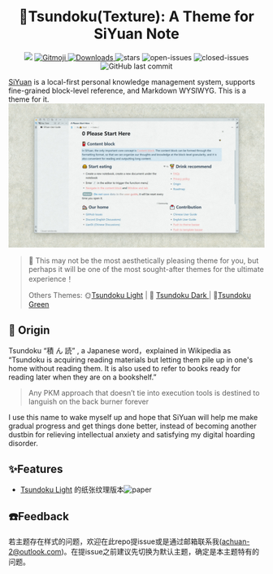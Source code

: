 <h1 align="center">🧇Tsundoku(Texture): A Theme for SiYuan Note</h1>

<p align="center">          
           <a title="Hits" target="_blank" href="https://github.com/Achuan-2/siyuan-themes-tsundoku-texture"><img src="https://hits.b3log.org/Achuan-2/siyuan-themes-tsundoku-texture.svg" ></a>
           <a href="https://gitmoji.dev">
             <img src="https://img.shields.io/badge/gitmoji-%20😜%20😍-FFDD67.svg?style=flat-square" alt="Gitmoji">
           </a>
           <a href="https://github.com/Achuan-2/siyuan-themes-tsundoku-texture/releases/latest/download/siyuan-themes-tsundoku-texture.zip">
                      <img src="https://img.shields.io/github/downloads/Achuan-2/siyuan-themes-tsundoku-texture/total?logo=github" alt="Downloads">
           </a>
           <a href="https://github.com/Achuan-2/siyuan-themes-tsundoku-texture/releases">
                      <https://img.shields.io/github/release/Achuan-2/siyuan-themes-tsundoku-texture.svg" alt="Release">
           </a>
           <img src="https://img.shields.io/github/stars/Achuan-2/siyuan-themes-tsundoku-texture" alt="stars">
           <img src="https://img.shields.io/github/issues-raw/Achuan-2/siyuan-themes-tsundoku-texture" alt="open-issues">
           <img src="https://img.shields.io/github/issues-closed-raw/Achuan-2/siyuan-themes-tsundoku-texture" alt="closed-issues">
          <img src="https://img.shields.io/github/last-commit/Achuan-2/siyuan-themes-tsundoku-texture" alt="GitHub last commit">
</p>

[SiYuan](https://github.com/siyuan-note/siyuan) is a local-first personal knowledge management system, supports fine-grained block-level reference, and Markdown WYSIWYG. This is a theme for it.  
![preview](preview.png)

> 🎠 This may not be the most aesthetically pleasing theme for you, but perhaps it will be one of the most sought-after themes for the ultimate experience！
> 
> Others Themes: 🌞[Tsundoku Light](https://github.com/Achuan-2/siyuan-themes-tsundoku-light) | 🌙 [Tsundoku Dark ](https://github.com/Achuan-2/siyuan-themes-tsundoku) | 🥗[Tsundoku Green](https://github.com/Achuan-2/siyuan-themes-tsundoku-green)

## 💌 Origin

Tsundoku “積 ん 読” , a Japanese word，explained in Wikipedia as “Tsundoku is acquiring reading materials but letting them pile up in one's home without reading them. It is also used to refer to books ready for reading later when they are on a bookshelf.”

> Any PKM approach that doesn’t tie into execution tools is destined to languish on the back burner forever

I use this name to wake myself up and hope that SiYuan will help me make gradual progress and  get things done better, instead of becoming another dustbin for relieving intellectual anxiety and satisfying my digital hoarding disorder.




## ✨Features
            
* [Tsundoku Light](https://github.com/Achuan-2/siyuan-themes-tsundoku-light) 的纸张纹理版本![paper](https://user-images.githubusercontent.com/60436214/132967122-dfcc44ec-9e68-4657-83b6-3ff5831fa7ae.png)

## ☎️Feedback

若主题存在样式的问题，欢迎在此repo提issue或是通过邮箱联系我(achuan-2@outlook.com)。在提issue之前建议先切换为默认主题，确定是本主题特有的问题。
